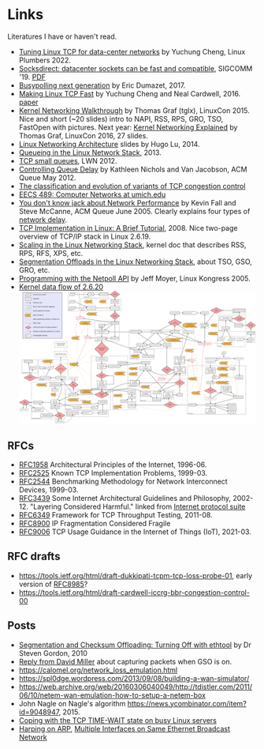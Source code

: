 # Links

Literatures I have or haven't read.

* [Tuning Linux TCP for data-center networks](https://lpc.events/event/16/contributions/1343/attachments/1027/1972/Tuning%20Linux%20TCP%20for%20data-center%20networks%20%283%29.pdf) by Yuchung Cheng,
  Linux Plumbers 2022.
* [Socksdirect: datacenter sockets can be fast and compatible](https://dlnext.acm.org/doi/abs/10.1145/3341302.3342071), SIGCOMM '19. [PDF](https://www.microsoft.com/en-us/research/uploads/prod/2019/08/p90-li.pdf)
* [Busypolling next generation](https://netdevconf.info/2.1/session.html?dumazet) by Eric Dumazet, 2017.
* [Making Linux TCP Fast](https://netdevconf.info/1.2/session.html?yuchung-cheng) by Yuchung Cheng and Neal Cardwell, 2016.
  [paper](https://netdevconf.info/1.2/papers/bbr-netdev-1.2.new.new.pdf)
* [Kernel Networking Walkthrough](https://www.slideshare.net/ThomasGraf5/linuxcon-2015-linux-kernel-networking-walkthrough) by Thomas Graf (tglx), LinuxCon 2015.
Nice and short (~20 slides) intro to NAPI, RSS, RPS, GRO, TSO, FastOpen with pictures.
Next year: [Kernel Networking Explained](https://www.slideshare.net/ThomasGraf5/linux-networking-explained) by Thomas Graf, LinuxCon 2016, 27 slides.
* [Linux Networking Architecture](https://www.slideshare.net/hugolu/the-linux-networking-architecture/63) slides by Hugo Lu, 2014.
* [Queueing in the Linux Network Stack](https://www.coverfire.com/articles/queueing-in-the-linux-network-stack/), 2013.
* [TCP small queues](https://lwn.net/Articles/507065/), LWN 2012.
* [Controlling Queue Delay](https://queue.acm.org/detail.cfm?id=2209336) by Kathleen Nichols and Van Jacobson, ACM Queue May 2012.
* [The classification and evolution of variants of TCP congestion control](https://www.researchgate.net/figure/The-classification-and-evolution-of-variants-of-TCP-congestion-control-Afanasyev-et-al_fig1_262053709)
* [EECS 489: Computer Networks at umich.edu](https://www.eecs.umich.edu/courses/eecs489/w10/syllabus.html)
* [You don't know jack about Network Performance](https://queue.acm.org/detail.cfm?id=1066069) by Kevin Fall and Steve McCanne, ACM Queue June 2005.  Clearly explains four types of [network delay](https://en.wikipedia.org/wiki/Network_delay).
* [TCP Implementation in Linux: A Brief Tutorial](http://www.ece.virginia.edu/mv/research/DOE09/publications/TCPlinux.pdf), 2008. Nice two-page overview of TCP/IP stack in Linux 2.6.19.
* [Scaling in the Linux Networking Stack](https://www.kernel.org/doc/Documentation/networking/scaling.txt), kernel doc that describes RSS, RPS, RFS, XPS, etc.
* [Segmentation Offloads in the Linux Networking Stack](https://www.kernel.org/doc/Documentation/networking/segmentation-offloads.txt), about TSO, GSO, GRO, etc.
* [Programming with the Netpoll API](http://people.redhat.com/~jmoyer/netpoll-linux_kongress-2005.pdf) by Jeff Moyer, Linux Kongress 2005.
* [Kernel data flow of 2.6.20](https://wiki.linuxfoundation.org/networking/kernel_flow) ![img](img/Network_data_flow_through_kernel.png)

## RFCs
* [RFC1958](https://tools.ietf.org/html/rfc1958) Architectural Principles of the Internet, 1996-06.
* [RFC2525](https://tools.ietf.org/html/rfc2525) Known TCP Implementation Problems, 1999-03.
* [RFC2544](https://tools.ietf.org/html/rfc2544) Benchmarking Methodology for Network Interconnect Devices, 1999-03.
* [RFC3439](https://tools.ietf.org/html/rfc3439) Some Internet Architectural Guidelines and Philosophy, 2002-12.
  "Layering Considered Harmful." linked from [Internet protocol suite](https://en.wikipedia.org/wiki/Internet_protocol_suite#Layer_names_and_number_of_layers_in_the_literature)
* [RFC6349](https://www.rfc-editor.org/rfc/rfc6349) Framework for TCP Throughput Testing, 2011-08.
* [RFC8900](https://tools.ietf.org/html/rfc8900) IP Fragmentation Considered Fragile
* [RFC9006](https://tools.ietf.org/html/rfc9006) TCP Usage Guidance in the Internet of Things (IoT), 2021-03.


## RFC drafts
* <https://tools.ietf.org/html/draft-dukkipati-tcpm-tcp-loss-probe-01>, early version of [RFC8985](https://tools.ietf.org/html/rfc8985)?
* <https://tools.ietf.org/html/draft-cardwell-iccrg-bbr-congestion-control-00>


## Posts

* [Segmentation and Checksum Offloading: Turning Off with ethtool](https://sandilands.info/sgordon/segmentation-offloading-with-wireshark-and-ethtool) by Dr Steven Gordon, 2010
* [Reply from David Miller](https://seclists.org/tcpdump/2009/q3/14) about capturing packets when GSO is on.
* <https://calomel.org/network_loss_emulation.html>
* <https://spl0dge.wordpress.com/2013/09/08/building-a-wan-simulator/>
* <https://web.archive.org/web/20160306040049/http://tdistler.com/2011/06/10/netem-wan-emulation-how-to-setup-a-netem-box>
* John Nagle on Nagle's algorithm <https://news.ycombinator.com/item?id=9048947>, 2015.
* [Coping with the TCP TIME-WAIT state on busy Linux servers](https://vincent.bernat.ch/en/blog/2014-tcp-time-wait-state-linux)
* [Harping on ARP](https://lwn.net/Articles/45373/), [Multiple Interfaces on Same Ethernet Broadcast Network](https://www.kernel.org/doc/html/v4.18/networking/e100.html#multiple-interfaces-on-same-ethernet-broadcast-network)
